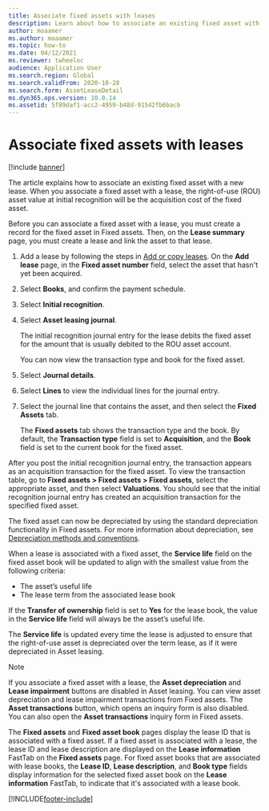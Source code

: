 ```yaml
---
title: Associate fixed assets with leases
description: Learn about how to associate an existing fixed asset with a new lease, including a step-by-step process that outlines how to create a record for fixed assets. 
author: moaamer
ms.author: moaamer
ms.topic: how-to
ms.date: 04/12/2021
ms.reviewer: twheeloc
audience: Application User
ms.search.region: Global
ms.search.validFrom: 2020-10-28
ms.search.form: AssetLeaseDetail
ms.dyn365.ops.version: 10.0.14
ms.assetid: 5f89daf1-acc2-4959-b48d-91542fb6bacb
---
```


# Associate fixed assets with leases

[!include [banner](../includes/banner.md)]

The article explains how to associate an existing fixed asset with a new lease. When you associate a fixed asset with a lease, the right-of-use (ROU) asset value at initial recognition will be the acquisition cost of the fixed asset.

Before you can associate a fixed asset with a lease, you must create a record for the fixed asset in Fixed assets. Then, on the **Lease summary** page, you must create a lease and link the asset to that lease.

1. Add a lease by following the steps in [Add or copy leases](add-lease.md). On the **Add lease** page, in the **Fixed asset number** field, select the asset that hasn't yet been acquired.
2. Select **Books**, and confirm the payment schedule.
3. Select **Initial recognition**.
4. Select **Asset leasing journal**.

    The initial recognition journal entry for the lease debits the fixed asset for the amount that is usually debited to the ROU asset account.

    You can now view the transaction type and book for the fixed asset.

5. Select **Journal details**.
6. Select **Lines** to view the individual lines for the journal entry.
7. Select the journal line that contains the asset, and then select the **Fixed Assets** tab.

    The **Fixed assets** tab shows the transaction type and the book. By default, the **Transaction type** field is set to **Acquisition**, and the **Book** field is set to the current book for the fixed asset.

After you post the initial recognition journal entry, the transaction appears as an acquisition transaction for the fixed asset. To view the transaction table, go to **Fixed assets \> Fixed assets \> Fixed assets**, select the appropriate asset, and then select **Valuations**. You should see that the initial recognition journal entry has created an acquisition transaction for the specified fixed asset.

The fixed asset can now be depreciated by using the standard depreciation functionality in Fixed assets. For more information about depreciation, see [Depreciation methods and conventions](../fixed-assets/depreciation-methods-conventions.md).

When a lease is associated with a fixed asset, the **Service life** field on the fixed asset book will be updated to align with the smallest value from the following criteria: 

 - The asset’s useful life
 - The lease term from the associated lease book

If the **Transfer of ownership** field is set to **Yes** for the lease book, the value in the **Service life** field will always be the asset’s useful life. 
 
The **Service life** is updated every time the lease is adjusted to ensure that the right-of-use asset is depreciated over the term lease, as if it were depreciated in Asset leasing.

> [!NOTE]
> If you associate a fixed asset with a lease, the **Asset depreciation** and **Lease impairment** buttons are disabled in Asset leasing. You can view asset depreciation and lease impairment transactions from Fixed assets. The **Asset transactions** button, which opens an inquiry form is also disabled. You can also open the **Asset transactions** inquiry form in Fixed assets.  

The **Fixed assets** and **Fixed asset book** pages display the lease ID that is associated with a fixed asset. If a fixed asset is associated with a lease, the lease ID and lease description are displayed on the **Lease information** FastTab on the **Fixed assets** page. For fixed asset books that are associated with lease books, the **Lease ID**, **Lease description**, and **Book type** fields display information for the selected fixed asset book on the **Lease information** FastTab, to indicate that it's associated with a lease book.

[!INCLUDE[footer-include](../../includes/footer-banner.md)]
